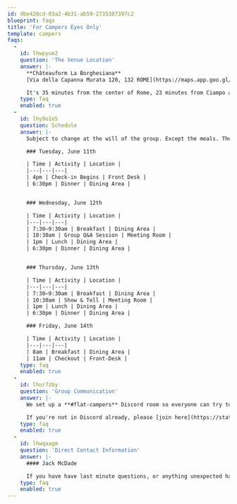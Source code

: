 ```yaml
---
id: dbe428cd-03a2-4b31-ab59-2735387397c2
blueprint: faqs
title: 'For Campers Eyes Only'
template: campers
faqs:
  -
    id: lhwpyue2
    question: 'The Venue Location'
    answer: |-
      **Châteauform La Borghesiana**
      [Via della Capanna Murata 120, 132 ROME](https://maps.app.goo.gl/SqKzDWiBJkNKRh8V8)

      It's 35 minutes from the center of Rome, 23 minutes from Ciampo airport, and 50 minutes from Fiumicino airport. Use the Discord Channel to sync up with other campers if you want to ride-share.
    type: faq
    enabled: true
  -
    id: lhy9o1o5
    question: Schedule
    answer: |-
      Subject to change at the will of the group. Except the meals. The meals are at fixed times. All unscheduled time is open time – gather in groups, bring your laptop, grab someone from the Core Team and pick our brains, play some football/soccer, tennis or go swimming in the pool — whatever you want to get out of this event, make it happen.

      ### Tuesday, June 11th

      | Time | Activity | Location |
      |---|---|---|
      | 4pm | Check-in Begins | Front Desk |
      | 6:30pm | Dinner | Dining Area |


      ### Wednesday, June 12th

      | Time | Activity | Location |
      |---|---|---|
      | 7:30–9:30am | Breakfast | Dining Area |
      | 10:30am | Group Q&A Session | Meeting Room |
      | 1pm | Lunch | Dining Area |
      | 6:30pm | Dinner | Dining Area |


      ### Thursday, June 13th

      | Time | Activity | Location |
      |---|---|---|
      | 7:30–9:30am | Breakfast | Dining Area |
      | 10:30am | Show & Tell | Meeting Room |
      | 1pm | Lunch | Dining Area |
      | 6:30pm | Dinner | Dining Area |

      ### Friday, June 14th

      | Time | Activity | Location |
      |---|---|---|
      | 8am | Breakfast | Dining Area |
      | 11am | Checkout | Front-Desk |
    type: faq
    enabled: true
  -
    id: lhur7zby
    question: 'Group Communication'
    answer: |-
      We set up a **#flat-campers** Discord room so everyone can try to find each other at the airport, meet up if you're getting into Rome early, ask questions, and share photos.

      If you're not in Discord already, please [join here](https://statamic.com/discord) and DM anyone on the Core Team to gain access.
    type: faq
    enabled: true
  -
    id: lhwqaagm
    question: 'Direct Contact Information'
    answer: |-
      #### Jack McDade

      If you have have last minute questions, or anything unexpected happens and you need to chat with someone, call or text Jack McDade: [+1 (518) 369-1670](tel:5183691670).
    type: faq
    enabled: true
---
```

